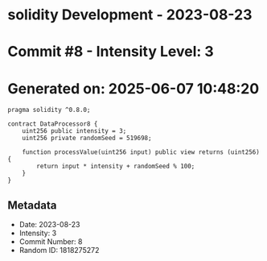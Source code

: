 ﻿# solidity Development - 2023-08-23
# Commit #8 - Intensity Level: 3
# Generated on: 2025-06-07 10:48:20
```solidity
pragma solidity ^0.8.0;

contract DataProcessor8 {
    uint256 public intensity = 3;
    uint256 private randomSeed = 519698;

    function processValue(uint256 input) public view returns (uint256) {
        return input * intensity + randomSeed % 100;
    }
}
```
## Metadata
- Date: 2023-08-23
- Intensity: 3
- Commit Number: 8
- Random ID: 1818275272

